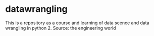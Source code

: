 # datawrangling
This is a repository as a course and learning of data scence and data wrangling in python 2.
Source: the engineering world
